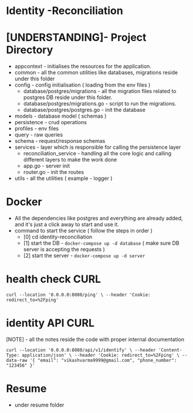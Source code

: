 # Identity -Reconciliation

# [UNDERSTANDING]- Project Directory 

- appcontext - initialises the resources for the application.
- common - all the common utilities like databases, migrations reside under this folder
- config - config initialisation ( loading from the env files )
    - database/postgres/migrations - all the migration files related to postgres DB reside under this folder.
    - database/postgres/migrations.go - script to run the migrations.
    - database/postgres/postgres.go - init the database 
- models - database model ( schemas )
- persistence - crud operations 
- profiles - env files
- query - raw queries 
- schema - request/response schemas 
- services - layer which is responsible for calling the persistence layer
    - reconciliation_service - handling all the core logic and calling different layers to make the work done
    - app.go - server init
    - router.go - init the routes 
- utils - all the utilities ( example - logger )


# Docker 

- All the dependencies like postgres and everything are already added, and it's just a click away to start and use it.
- command to start the service ( follow the steps in order )
  - [0]  cd identity-reconciliation
  - [1]  start the DB - `docker-compose up -d database` ( make sure DB server is accepting the requests )
  - [2]  start the server - `docker-compose up -d server`


# health check CURL 

`curl --location '0.0.0.0:8080/ping' \
--header 'Cookie: redirect_to=%2Fping'`

# identity API CURL 

[NOTE] - all the notes reside the code with proper internal documentation 

`curl --location '0.0.0.0:8080/api/v1/identify' \
--header 'Content-Type: application/json' \
--header 'Cookie: redirect_to=%2Fping' \
--data-raw '{
"email": "vikashvarma9999@gmail.com",
"phone_number": "123456"
}'`


# Resume
- under resume folder 




